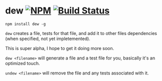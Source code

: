 dew [![NPM](https://nodei.co/npm/dew.png?mini=true)](https://nodei.co/npm/dew/) [![Build Status](http://img.shields.io/travis-ci/wlabranche/dew.svg?branch=master&style=flat)](https://travis-ci.org/wlabranche/dew)
====

```
npm install dew -g
```
`dew` creates a file, tests for that file, and add it to other files dependencies (when specified, not yet impletemented).

This is super alpha, I hope to get it doing more soon.


`dew <filename>` will generate a file and a test file for you, basically it's an optimized touch.

`undew <filename>` will remove the file and any tests associated with it.
